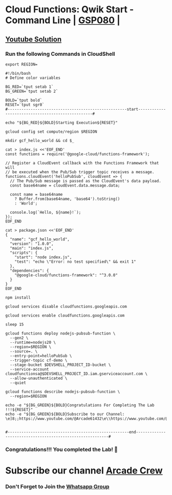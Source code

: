 # Cloud Functions: Qwik Start - Command Line | [GSP080](https://www.cloudskillsboost.google/focuses/916?parent=catalog) |

## [Youtube Solution](https://www.youtube.com/watch?v=wjSrI-UHmM8)

### Run the following Commands in CloudShell

```
export REGION=
```
```
#!/bin/bash
# Define color variables

BG_RED=`tput setab 1`
BG_GREEN=`tput setab 2`

BOLD=`tput bold`
RESET=`tput sgr0`
#----------------------------------------------------start--------------------------------------------------#

echo "${BG_RED}${BOLD}Starting Execution${RESET}"

gcloud config set compute/region $REGION

mkdir gcf_hello_world && cd $_

cat > index.js <<'EOF_END'
const functions = require('@google-cloud/functions-framework');

// Register a CloudEvent callback with the Functions Framework that will
// be executed when the Pub/Sub trigger topic receives a message.
functions.cloudEvent('helloPubSub', cloudEvent => {
  // The Pub/Sub message is passed as the CloudEvent's data payload.
  const base64name = cloudEvent.data.message.data;

  const name = base64name
    ? Buffer.from(base64name, 'base64').toString()
    : 'World';

  console.log(`Hello, ${name}!`);
});
EOF_END

cat > package.json <<'EOF_END'
{
  "name": "gcf_hello_world",
  "version": "1.0.0",
  "main": "index.js",
  "scripts": {
    "start": "node index.js",
    "test": "echo \"Error: no test specified\" && exit 1"
  },
  "dependencies": {
    "@google-cloud/functions-framework": "^3.0.0"
  }
}
EOF_END

npm install

gcloud services disable cloudfunctions.googleapis.com

gcloud services enable cloudfunctions.googleapis.com

sleep 15

gcloud functions deploy nodejs-pubsub-function \
  --gen2 \
  --runtime=nodejs20 \
  --region=$REGION \
  --source=. \
  --entry-point=helloPubSub \
  --trigger-topic cf-demo \
  --stage-bucket $DEVSHELL_PROJECT_ID-bucket \
  --service-account cloudfunctionsa@$DEVSHELL_PROJECT_ID.iam.gserviceaccount.com \
  --allow-unauthenticated \
  --quiet

gcloud functions describe nodejs-pubsub-function \
  --region=$REGION

echo -e "${BG_GREEN}${BOLD}Congratulations For Completing The Lab !!!${RESET}"
echo -e "${BG_GREEN}${BOLD}Subscribe to our Channel: \e]8;;https://www.youtube.com/@Arcade61432\e\\https://www.youtube.com/@Arcade61432\e]8;;\e\\${RESET}"


#-----------------------------------------------------end----------------------------------------------------------#
```

### Congratulations!!! You completed the Lab! 🎉

# Subscribe our channel [Arcade Crew](https://www.youtube.com/@Arcade61432)

### Don't Forget to Join the [Whatsapp Group](https://chat.whatsapp.com/FbVg9NI6Dp4CzfdsYmy0AE)
